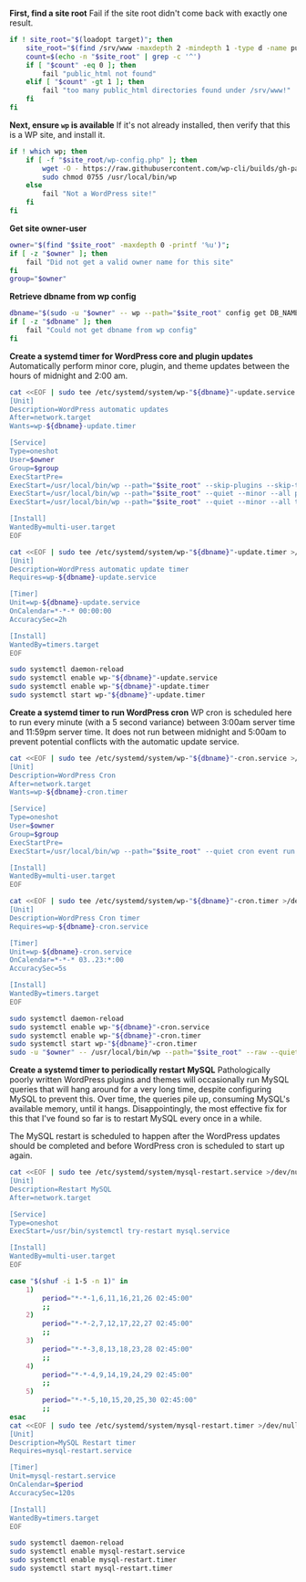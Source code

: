 **First, find a site root**
Fail if the site root didn't come back with exactly one result.
```bash
if ! site_root="$(loadopt target)"; then
    site_root="$(find /srv/www -maxdepth 2 -mindepth 1 -type d -name public_html)"
    count=$(echo -n "$site_root" | grep -c '^')
    if [ "$count" -eq 0 ]; then
        fail "public_html not found"
    elif [ "$count" -gt 1 ]; then
        fail "too many public_html directories found under /srv/www!"
    fi
fi
```

**Next, ensure `wp` is available**
If it's not already installed, then verify that this is a WP site, and install it.
```bash
if ! which wp; then
    if [ -f "$site_root/wp-config.php" ]; then
        wget -O - https://raw.githubusercontent.com/wp-cli/builds/gh-pages/phar/wp-cli.phar | sudo tee /usr/local/bin/wp >/dev/null
        sudo chmod 0755 /usr/local/bin/wp
    else
        fail "Not a WordPress site!"
    fi
fi
```

**Get site owner-user**
```bash
owner="$(find "$site_root" -maxdepth 0 -printf '%u')";
if [ -z "$owner" ]; then
    fail "Did not get a valid owner name for this site"
fi
group="$owner"    
```

**Retrieve dbname from wp config**
```bash
dbname="$(sudo -u "$owner" -- wp --path="$site_root" config get DB_NAME)"
if [ -z "$dbname" ]; then
    fail "Could not get dbname from wp config"
fi
```

**Create a systemd timer for WordPress core and plugin updates**
Automatically perform minor core, plugin, and theme updates between the hours of midnight and 2:00 am.
```bash
cat <<EOF | sudo tee /etc/systemd/system/wp-"${dbname}"-update.service >/dev/null
[Unit]
Description=WordPress automatic updates
After=network.target
Wants=wp-${dbname}-update.timer

[Service]
Type=oneshot
User=$owner
Group=$group
ExecStartPre=
ExecStart=/usr/local/bin/wp --path="$site_root" --skip-plugins --skip-themes --quiet --minor core update
ExecStart=/usr/local/bin/wp --path="$site_root" --quiet --minor --all plugin update
ExecStart=/usr/local/bin/wp --path="$site_root" --quiet --minor --all theme update

[Install]
WantedBy=multi-user.target
EOF
```

```bash
cat <<EOF | sudo tee /etc/systemd/system/wp-"${dbname}"-update.timer >/dev/null
[Unit]
Description=WordPress automatic update timer
Requires=wp-${dbname}-update.service

[Timer]
Unit=wp-${dbname}-update.service
OnCalendar=*-*-* 00:00:00
AccuracySec=2h

[Install]
WantedBy=timers.target
EOF
```

```bash
sudo systemctl daemon-reload
sudo systemctl enable wp-"${dbname}"-update.service
sudo systemctl enable wp-"${dbname}"-update.timer
sudo systemctl start wp-"${dbname}"-update.timer
```

**Create a systemd timer to run WordPress cron**
WP cron is scheduled here to run every minute (with a 5 second variance) between 3:00am server time and 11:59pm server time. It does not run between midnight and 5:00am to prevent potential conflicts with the automatic update service.
```bash
cat <<EOF | sudo tee /etc/systemd/system/wp-"${dbname}"-cron.service >/dev/null
[Unit]
Description=WordPress Cron
After=network.target
Wants=wp-${dbname}-cron.timer

[Service]
Type=oneshot
User=$owner
Group=$group
ExecStartPre=
ExecStart=/usr/local/bin/wp --path="$site_root" --quiet cron event run --due-now

[Install]
WantedBy=multi-user.target
EOF
```

```bash
cat <<EOF | sudo tee /etc/systemd/system/wp-"${dbname}"-cron.timer >/dev/null
[Unit]
Description=WordPress Cron timer
Requires=wp-${dbname}-cron.service

[Timer]
Unit=wp-${dbname}-cron.service
OnCalendar=*-*-* 03..23:*:00
AccuracySec=5s

[Install]
WantedBy=timers.target
EOF
```

```bash
sudo systemctl daemon-reload
sudo systemctl enable wp-"${dbname}"-cron.service
sudo systemctl enable wp-"${dbname}"-cron.timer
sudo systemctl start wp-"${dbname}"-cron.timer
sudo -u "$owner" -- /usr/local/bin/wp --path="$site_root" --raw --quiet config set DISABLE_WP_CRON true
```

**Create a systemd timer to periodically restart MySQL**
Pathologically poorly written WordPress plugins and themes will occasionally run MySQL queries that will hang around for a very long time, despite configuring MySQL to prevent this. Over time, the queries pile up, consuming MySQL's available memory, until it hangs. Disappointingly, the most effective fix for this that I've found so far is to restart MySQL every once in a while.

The MySQL restart is scheduled to happen after the WordPress updates should be completed and before WordPress cron is scheduled to start up again.
```bash
cat <<EOF | sudo tee /etc/systemd/system/mysql-restart.service >/dev/null
[Unit]
Description=Restart MySQL
After=network.target

[Service]
Type=oneshot
ExecStart=/usr/bin/systemctl try-restart mysql.service

[Install]
WantedBy=multi-user.target
EOF
```

```bash
case "$(shuf -i 1-5 -n 1)" in
    1)
        period="*-*-1,6,11,16,21,26 02:45:00"
        ;;
    2)
        period="*-*-2,7,12,17,22,27 02:45:00"
        ;;
    3)
        period="*-*-3,8,13,18,23,28 02:45:00"
        ;;
    4)
        period="*-*-4,9,14,19,24,29 02:45:00"
        ;;
    5)
        period="*-*-5,10,15,20,25,30 02:45:00"
        ;;
esac
cat <<EOF | sudo tee /etc/systemd/system/mysql-restart.timer >/dev/null
[Unit]
Description=MySQL Restart timer
Requires=mysql-restart.service

[Timer]
Unit=mysql-restart.service
OnCalendar=$period
AccuracySec=120s

[Install]
WantedBy=timers.target
EOF
```

```bash
sudo systemctl daemon-reload
sudo systemctl enable mysql-restart.service
sudo systemctl enable mysql-restart.timer
sudo systemctl start mysql-restart.timer
```
